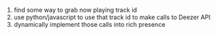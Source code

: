 1. find some way to grab now playing track id
2. use python/javascript to use that track id to make calls to Deezer API
3. dynamically implement those calls into rich presence
